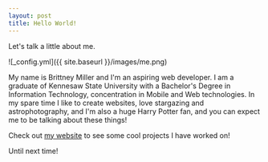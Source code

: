 ```yaml
---
layout: post
title: Hello World!
---
```


Let's talk a little about me.

![_config.yml]({{ site.baseurl }}/images/me.png)

My name is Brittney Miller and I'm an aspiring web developer. I am a graduate of Kennesaw State University with a Bachelor's Degree in Information Technology, concentration in Mobile and Web technologies. In my spare time I like to create websites, love stargazing and astrophotography, and I'm also a huge Harry Potter fan, and you can expect me to be talking about these things!

Check out [my website](https://www.brittneymiller.com/) to see some cool projects I have worked on!

Until next time!
